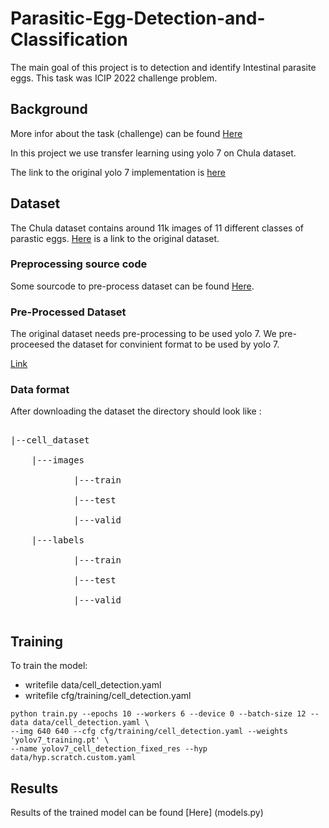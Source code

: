 # Parasitic-Egg-Detection-and-Classification
The main goal of this project is to detection and identify Intestinal parasite eggs.
This task was ICIP 2022 challenge problem.

## Background
More infor about the task (challenge) can be found [Here](https://icip2022challenge.piclab.ai/)


In this project we use transfer learning using yolo 7 on Chula dataset.

The link to the original yolo 7 implementation is [here](https://github.com/WongKinYiu/yolov7)

## Dataset
The Chula dataset contains around 11k images of 11 different classes of parastic eggs.
[Here](https://kaggle.com/datasets/5483e3ebb7abafb3d22876dbc921cce5adce33ffb318a6676fc39c465fff6a4b) is a link to the original dataset.

### Preprocessing source code  
Some sourcode to pre-process dataset can be found [Here](https://data.mendeley.com/v1/datasets/ytf4xwvy69/draft?a=19da38f9-4716-46fd-9715-fe368b98ba85).

### Pre-Processed Dataset
The original dataset needs pre-processing to be used yolo 7. We pre-proceesed the dataset for convinient format to be used by yolo 7.

[Link](https://drive.google.com/file/d/1bQvOkOqv5YWJPhr2f9RH-4tM7b7VKFfM/view?usp=share_link)

### Data format
After downloading the dataset the directory should look like :
<pre> 
|--cell_dataset <br/>
    |---images  <br/>
            |---train<br/>
            |---test<br/>
            |---valid <br/>
    |---labels<br/>
            |---train<br/>
            |---test<br/>
            |---valid <br/>
</pre> 

## Training
To train the model:
- writefile data/cell_detection.yaml
- writefile cfg/training/cell_detection.yaml

```
python train.py --epochs 10 --workers 6 --device 0 --batch-size 12 --data data/cell_detection.yaml \
--img 640 640 --cfg cfg/training/cell_detection.yaml --weights 'yolov7_training.pt' \
--name yolov7_cell_detection_fixed_res --hyp data/hyp.scratch.custom.yaml
```
## Results 
Results of the trained model can be found [Here] (models.py) 

